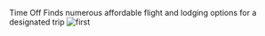 Time Off
Finds numerous affordable flight and lodging options for a designated trip
![first](https://user-images.githubusercontent.com/55225987/70907166-09af8800-1fbd-11ea-9a5b-575267753662.jpg)
